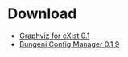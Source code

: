 # Download #

  * [Graphviz for eXist 0.1 ](https://bungeni-exist.googlecode.com/files/graphviz-0.1.xar)
  * [Bungeni Config Manager 0.1.9 ](https://bungeni-exist.googlecode.com/files/configmanager-0.1.9.xar)